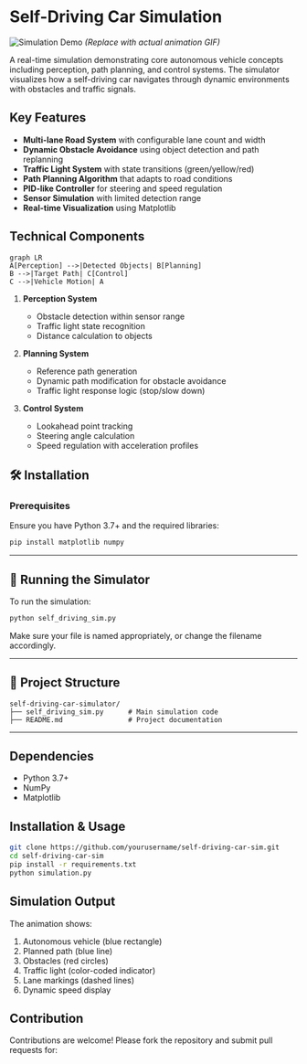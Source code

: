 # Self-Driving Car Simulation

![Simulation Demo](https://via.placeholder.com/800x400.png?text=Simulation+GIF+Demo) *(Replace with actual animation GIF)*

A real-time simulation demonstrating core autonomous vehicle concepts including perception, path planning, and control systems. The simulator visualizes how a self-driving car navigates through dynamic environments with obstacles and traffic signals.

## Key Features

- **Multi-lane Road System** with configurable lane count and width
- **Dynamic Obstacle Avoidance** using object detection and path replanning
- **Traffic Light System** with state transitions (green/yellow/red)
- **Path Planning Algorithm** that adapts to road conditions
- **PID-like Controller** for steering and speed regulation
- **Sensor Simulation** with limited detection range
- **Real-time Visualization** using Matplotlib

## Technical Components

```mermaid
graph LR
A[Perception] -->|Detected Objects| B[Planning]
B -->|Target Path| C[Control]
C -->|Vehicle Motion| A
```

1. **Perception System**
   - Obstacle detection within sensor range
   - Traffic light state recognition
   - Distance calculation to objects

2. **Planning System**
   - Reference path generation
   - Dynamic path modification for obstacle avoidance
   - Traffic light response logic (stop/slow down)

3. **Control System**
   - Lookahead point tracking
   - Steering angle calculation
   - Speed regulation with acceleration profiles

## 🛠️ Installation

### Prerequisites

Ensure you have Python 3.7+ and the required libraries:

```bash
pip install matplotlib numpy
```

---

## 🚀 Running the Simulator

To run the simulation:

```bash
python self_driving_sim.py
```

Make sure your file is named appropriately, or change the filename accordingly.

---

## 📁 Project Structure

```
self-driving-car-simulator/
├── self_driving_sim.py      # Main simulation code
├── README.md                # Project documentation
```

---


## Dependencies
- Python 3.7+
- NumPy
- Matplotlib

## Installation & Usage

```bash
git clone https://github.com/yourusername/self-driving-car-sim.git
cd self-driving-car-sim
pip install -r requirements.txt
python simulation.py
```


## Simulation Output

The animation shows:
1. Autonomous vehicle (blue rectangle)
2. Planned path (blue line)
3. Obstacles (red circles)
4. Traffic light (color-coded indicator)
5. Lane markings (dashed lines)
6. Dynamic speed display

## Contribution

Contributions are welcome! Please fork the repository and submit pull requests for:

